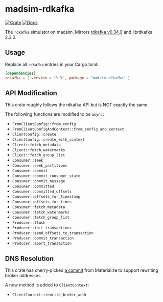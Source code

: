 # madsim-rdkafka

[![Crate](https://img.shields.io/crates/v/madsim-rdkafka.svg)](https://crates.io/crates/madsim-rdkafka)
[![Docs](https://docs.rs/madsim-rdkafka/badge.svg)](https://docs.rs/madsim-rdkafka)

The `rdkafka` simulator on madsim. Mirrors [rdkafka v0.34.0](https://docs.rs/rdkafka/0.34.0/rdkafka/index.html) and librdkafka 2.3.0.

## Usage

Replace all `rdkafka` entries in your Cargo.toml:

```toml
[dependencies]
rdkafka = { version = "0.3", package = "madsim-rdkafka" }
```

## API Modification

This crate roughly follows the rdkafka API but is NOT exactly the same.

The following functions are modified to be `async`:

- `FromClientConfig::from_config`
- `FromClientConfigAndContext::from_config_and_context`
- `ClientConfig::create`
- `ClientConfig::create_with_context`
- `Client::fetch_metadata`
- `Client::fetch_watermarks`
- `Client::fetch_group_list`
- `Consumer::seek`
- `Consumer::seek_partitions`
- `Consumer::commit`
- `Consumer::commit_consumer_state`
- `Consumer::commit_message`
- `Consumer::committed`
- `Consumer::committed_offsets`
- `Consumer::offsets_for_timestamp`
- `Consumer::offsets_for_times`
- `Consumer::fetch_metadata`
- `Consumer::fetch_watermarks`
- `Consumer::fetch_group_list`
- `Producer::flush`
- `Producer::init_transactions`
- `Producer::send_offsets_to_transaction`
- `Producer::commit_transaction`
- `Producer::abort_transaction`

## DNS Resolution

This crate has cherry-picked [a commit] from Materialize to support rewriting broker addresses.

[a commit]: https://github.com/MaterializeInc/rust-rdkafka/commit/8ea07c4d2b96636ff093e670bc921892aee0d56a

A new method is added to `ClientContext`:

- `ClientContext::rewrite_broker_addr`
